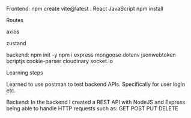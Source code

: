 Frontend:
npm create vite@latest .
React
JavaScript
npm install

Routes

axios

zustand

backend:
npm init -y
npm i express mongoose dotenv jsonwebtoken bcriptjs cookie-parser cloudinary socket.io



Learning steps

Learned to use postman to test backend APIs. Specifically for user login etc.


Backend:
In the backend I created a REST API with NodeJS and Express being able to handle HTTP requests such as:
GET
POST
PUT
DELETE
